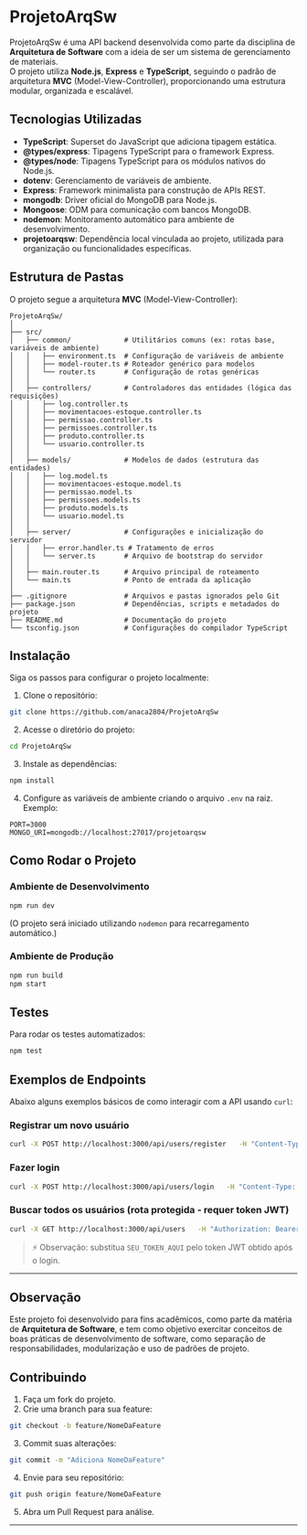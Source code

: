 
# ProjetoArqSw

ProjetoArqSw é uma API backend desenvolvida como parte da disciplina de **Arquitetura de Software** com a ideia de ser um sistema de gerenciamento de materiais.  
O projeto utiliza **Node.js**, **Express** e **TypeScript**, seguindo o padrão de arquitetura **MVC** (Model-View-Controller), proporcionando uma estrutura modular, organizada e escalável.

## Tecnologias Utilizadas

- **TypeScript**: Superset do JavaScript que adiciona tipagem estática.
- **@types/express**: Tipagens TypeScript para o framework Express.
- **@types/node**: Tipagens TypeScript para os módulos nativos do Node.js.
- **dotenv**: Gerenciamento de variáveis de ambiente.
- **Express**: Framework minimalista para construção de APIs REST.
- **mongodb**: Driver oficial do MongoDB para Node.js.
- **Mongoose**: ODM para comunicação com bancos MongoDB.
- **nodemon**: Monitoramento automático para ambiente de desenvolvimento.
- **projetoarqsw**: Dependência local vinculada ao projeto, utilizada para organização ou funcionalidades específicas.

## Estrutura de Pastas

O projeto segue a arquitetura **MVC** (Model-View-Controller):

```
ProjetoArqSw/
│
├── src/
│   ├── common/             # Utilitários comuns (ex: rotas base, variáveis de ambiente)
│   │   ├── environment.ts  # Configuração de variáveis de ambiente
│   │   ├── model-router.ts # Roteador genérico para modelos
│   │   └── router.ts       # Configuração de rotas genéricas
│   │
│   ├── controllers/        # Controladores das entidades (lógica das requisições)
│   │   ├── log.controller.ts
│   │   ├── movimentacoes-estoque.controller.ts
│   │   ├── permissao.controller.ts
│   │   ├── permissoes.controller.ts
│   │   ├── produto.controller.ts
│   │   └── usuario.controller.ts
│   │
│   ├── models/             # Modelos de dados (estrutura das entidades)
│   │   ├── log.model.ts
│   │   ├── movimentacoes-estoque.model.ts
│   │   ├── permissao.model.ts
│   │   ├── permissoes.models.ts
│   │   ├── produto.models.ts
│   │   └── usuario.model.ts
│   │
│   ├── server/             # Configurações e inicialização do servidor
│   │   ├── error.handler.ts # Tratamento de erros
│   │   └── server.ts       # Arquivo de bootstrap do servidor
│   │
│   ├── main.router.ts      # Arquivo principal de roteamento
│   └── main.ts             # Ponto de entrada da aplicação
│
├── .gitignore              # Arquivos e pastas ignorados pelo Git
├── package.json            # Dependências, scripts e metadados do projeto
├── README.md               # Documentação do projeto
└── tsconfig.json           # Configurações do compilador TypeScript
```

## Instalação

Siga os passos para configurar o projeto localmente:

1. Clone o repositório:
```bash
git clone https://github.com/anaca2804/ProjetoArqSw
```

2. Acesse o diretório do projeto:
```bash
cd ProjetoArqSw
```

3. Instale as dependências:
```bash
npm install
```

4. Configure as variáveis de ambiente criando o arquivo `.env` na raiz. Exemplo:

```env
PORT=3000
MONGO_URI=mongodb://localhost:27017/projetoarqsw
```

## Como Rodar o Projeto

### Ambiente de Desenvolvimento
```bash
npm run dev
```
(O projeto será iniciado utilizando `nodemon` para recarregamento automático.)

### Ambiente de Produção
```bash
npm run build
npm start
```

## Testes

Para rodar os testes automatizados:

```bash
npm test
```

## Exemplos de Endpoints

Abaixo alguns exemplos básicos de como interagir com a API usando `curl`:

### Registrar um novo usuário
```bash
curl -X POST http://localhost:3000/api/users/register   -H "Content-Type: application/json"   -d '{"name": "João Silva", "email": "joao@email.com", "password": "senha123"}'
```

### Fazer login
```bash
curl -X POST http://localhost:3000/api/users/login   -H "Content-Type: application/json"   -d '{"email": "joao@email.com", "password": "senha123"}'
```

### Buscar todos os usuários (rota protegida - requer token JWT)
```bash
curl -X GET http://localhost:3000/api/users   -H "Authorization: Bearer SEU_TOKEN_AQUI"
```

> ⚡ Observação: substitua `SEU_TOKEN_AQUI` pelo token JWT obtido após o login.

---

## Observação

Este projeto foi desenvolvido para fins acadêmicos, como parte da matéria de **Arquitetura de Software**, e tem como objetivo exercitar conceitos de boas práticas de desenvolvimento de software, como separação de responsabilidades, modularização e uso de padrões de projeto.

## Contribuindo

1. Faça um fork do projeto.
2. Crie uma branch para sua feature:
```bash
git checkout -b feature/NomeDaFeature
```
3. Commit suas alterações:
```bash
git commit -m "Adiciona NomeDaFeature"
```
4. Envie para seu repositório:
```bash
git push origin feature/NomeDaFeature
```
5. Abra um Pull Request para análise.

---

